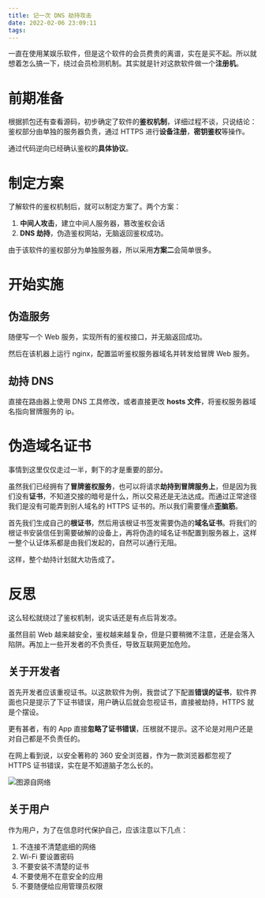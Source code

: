 ```yaml
---
title: 记一次 DNS 劫持攻击
date: 2022-02-06 23:09:11
tags:
---
```

一直在使用某娱乐软件，但是这个软件的会员费贵的离谱，实在是买不起。所以就想着怎么搞一下，绕过会员检测机制。其实就是针对这款软件做一个**注册机**。

# 前期准备

根据抓包还有查看源码，初步确定了软件的**鉴权机制**，详细过程不谈，只说结论：鉴权部分由单独的服务器负责，通过 HTTPS 进行**设备注册**，**密钥鉴权**等操作。

通过代码逆向已经确认鉴权的**具体协议**。

# 制定方案

了解软件的鉴权机制后，就可以制定方案了。两个方案：

1. **中间人攻击**，建立中间人服务器，篡改鉴权会话
2. **DNS 劫持**，伪造鉴权网站，无脑返回鉴权成功。

由于该软件的鉴权部分为单独服务器，所以采用**方案二**会简单很多。

# 开始实施

## 伪造服务

随便写一个 Web 服务，实现所有的鉴权接口，并无脑返回成功。

然后在该机器上运行 nginx，配置监听鉴权服务器域名并转发给冒牌 Web 服务。

## 劫持 DNS

直接在路由器上使用 DNS 工具修改，或者直接更改 **hosts 文件**，将鉴权服务器域名指向冒牌服务的 ip。

# 伪造域名证书

事情到这里仅仅走过一半，剩下的才是重要的部分。

虽然我们已经拥有了**冒牌鉴权服务**，也可以将请求**劫持到冒牌服务上**，但是因为我们没有**证书**，不知道交接的暗号是什么，所以交易还是无法达成。而通过正常途径我们是没有可能弄到别人域名的 HTTPS 证书的。所以我们需要懂点**歪脑筋**。

首先我们生成自己的**根证书**，然后用该根证书签发需要伪造的**域名证书**。将我们的根证书安装信任到需要破解的设备上，再将伪造的域名证书配置到服务器上，这样一整个认证体系都是由我们发起的，自然可以通行无阻。

这样，整个劫持计划就大功告成了。

# 反思

这么轻松就绕过了鉴权机制，说实话还是有点后背发凉。

虽然目前 Web 越来越安全，鉴权越来越复杂，但是只要稍微不注意，还是会落入陷阱。再加上一些开发者的不负责任，导致互联网更加危险。

## 关于开发者

首先开发者应该重视证书。以这款软件为例，我尝试了下配置**错误的证书**，软件界面也只是提示了下证书错误，用户确认后就会忽视证书，直接被劫持，HTTPS 就是个摆设。

更有甚者，有的 App 直接**忽略了证书错误**，压根就不提示。这不论是对用户还是对自己都是不负责任的。

在网上看到说，以安全著称的 360 安全浏览器，作为一款浏览器都忽视了 HTTPS 证书错误，实在是不知道脑子怎么长的。

![图源自网络](https://i.loli.net/2021/05/14/bcZwaPIDVkdnKS3.png)


## 关于用户

作为用户，为了在信息时代保护自己，应该注意以下几点：

1. 不连接不清楚底细的网络
2. Wi-Fi 要设置密码
3. 不要安装不清楚的证书
4. 不要使用不在意安全的应用
5. 不要随便给应用管理员权限